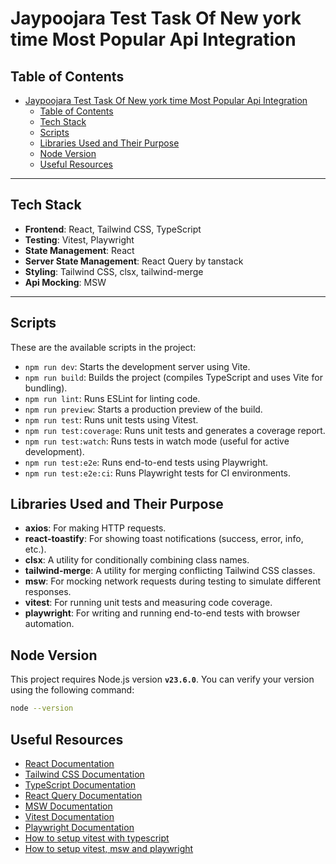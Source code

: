 # Jaypoojara Test Task Of New york time Most Popular Api Integration

## Table of Contents

- [Jaypoojara Test Task Of New york time Most Popular Api Integration](#jaypoojara-test-task-of-new-york-time-most-popular-api-integration)
  - [Table of Contents](#table-of-contents)
  - [Tech Stack](#tech-stack)
  - [Scripts](#scripts)
  - [Libraries Used and Their Purpose](#libraries-used-and-their-purpose)
  - [Node Version](#node-version)
  - [Useful Resources](#useful-resources)

---

## Tech Stack

- **Frontend**: React, Tailwind CSS, TypeScript
- **Testing**: Vitest, Playwright
- **State Management**: React
- **Server State Management**: React Query by tanstack
- **Styling**: Tailwind CSS, clsx, tailwind-merge
- **Api Mocking**: MSW

---

## Scripts

These are the available scripts in the project:

- `npm run dev`: Starts the development server using Vite.
- `npm run build`: Builds the project (compiles TypeScript and uses Vite for bundling).
- `npm run lint`: Runs ESLint for linting code.
- `npm run preview`: Starts a production preview of the build.
- `npm run test`: Runs unit tests using Vitest.
- `npm run test:coverage`: Runs unit tests and generates a coverage report.
- `npm run test:watch`: Runs tests in watch mode (useful for active development).
- `npm run test:e2e`: Runs end-to-end tests using Playwright.
- `npm run test:e2e:ci`: Runs Playwright tests for CI environments.

## Libraries Used and Their Purpose

- **axios**: For making HTTP requests.
- **react-toastify**: For showing toast notifications (success, error, info, etc.).
- **clsx**: A utility for conditionally combining class names.
- **tailwind-merge**: A utility for merging conflicting Tailwind CSS classes.
- **msw**: For mocking network requests during testing to simulate different responses.
- **vitest**: For running unit tests and measuring code coverage.
- **playwright**: For writing and running end-to-end tests with browser automation.



## Node Version

This project requires Node.js version **`v23.6.0`**. You can verify your version using the following command:

```bash
node --version
```

## Useful Resources
- [React Documentation](https://reactjs.org/)
- [Tailwind CSS Documentation](https://tailwindcss.com/docs)
- [TypeScript Documentation](https://www.typescriptlang.org/docs/)
- [React Query Documentation](https://tanstack.com/query/v3)
- [MSW Documentation](https://mswjs.io/)
- [Vitest Documentation](https://vitest.dev/)
- [Playwright Documentation](https://playwright.dev/)
- [How to setup vitest with typescript](https://akoskm.com/how-to-test-react-apps-with-vitest-and-vite/)
- [How to setup vitest, msw and playwright](https://dev.to/juan_deto/configure-vitest-msw-and-playwright-in-a-react-project-with-vite-and-ts-1d92)